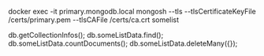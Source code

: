 

docker exec -it primary.mongodb.local mongosh --tls --tlsCertificateKeyFile /certs/primary.pem --tlsCAFile /certs/ca.crt somelist

db.getCollectionInfos();
db.someListData.find();
db.someListData.countDocuments();
db.someListData.deleteMany({});